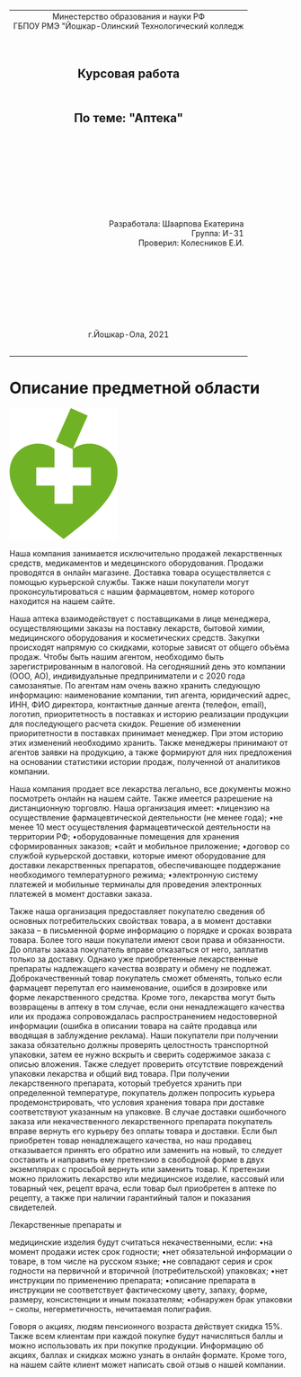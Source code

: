 <table style="width: 100%;">
  <tr>
    <td style="text-align: center; border: none;"> 
    Минестерство образования и науки РФ <br>
    ГБПОУ РМЭ "Йошкар-Олинский Технологический колледж </td>
  </tr>
  <tr>
    <td style="text-align: center; border: none; height: 15em;"><h2> Курсовая работа<h2><br>
    По теме: "Аптека"
    </td>
  </tr>
  <tr>
    <td style="text-align: right; border: none; height: 20em;">
      Разработала: Шаарпова Екатерина<br/>
      Группа: И-31<br/>
      Проверил: Колесников Е.И.       
    </td>
  </tr>
  <tr>
    <td style="text-align: center; border: none; height: 5em;">
    г.Йошкар-Ола, 2021</td>
  </tr>
</table>

<div style="page-break-after: always;"></div>

# Описание предметной области
![](./Аптека.png)

Наша компания занимается исключительно продажей лекарственных средств, медикаментов и медецинского оборудования. Продажи проводятся в онлайн магазине. Доставка товара осуществляется с помощью курьерской службы. Также наши покупатели могут проконсультироваться с нашим фармацевтом, номер которого находится на нашем сайте.

Наша аптека взаимодействует с поставщиками в лице менеджера, осуществляющими заказы на поставку лекарств, бытовой химии, медицинского оборудования и косметических средств. Закупки происходят напрямую со скидками, которые зависят от общего объёма продаж. Чтобы быть нашим агентом, необходимо быть зарегистрированным в налоговой. На сегодняшний день это компании (ООО, АО), индивидуальные предприниматели и с 2020 года самозанятые. По агентам нам очень важно хранить следующую информацию: наименование компании, тип агента, юридический адрес, ИНН, ФИО директора, контактные данные агента (телефон, email), логотип, приоритетность в поставках и историю реализации продукции для последующего расчета скидок. Решение об изменении приоритетности в поставках принимает менеджер. При этом историю этих изменений необходимо хранить. Также менеджеры принимают от агентов заявки на продукцию, а также формируют для них предложения на основании статистики истории продаж, полученной от аналитиков компании.

Наша компания продает все лекарства легально, все документы можно посмотреть онлайн на нашем сайте. Также имеется разрешение на дистанционную торговлю. Наша организация имеет:
•лицензию на осуществление фармацевтической деятельности (не менее года);
•не менее 10 мест осуществления фармацевтической деятельности на территории РФ;
•оборудованные помещения для хранения сформированных заказов;
•сайт и мобильное приложение;
•договор со службой курьерской доставки, которые имеют оборудование для доставки лекарственных препаратов, обеспечивающее поддержание необходимого температурного режима;
•электронную систему платежей и мобильные терминалы для проведения электронных платежей в момент доставки заказа.

Также наша организация предоставляет покупателю сведения об основных потребительских свойствах товара, а в момент доставки заказа – в письменной форме информацию о порядке и сроках возврата товара.
Более того наши покупатели имеют свои права и обязанности. До оплаты заказа покупатель вправе отказаться от него, заплатив только за доставку. Однако уже приобретенные лекарственные препараты надлежащего качества возврату и обмену не подлежат. Доброкачественный товар покупатель сможет обменять, только если фармацевт перепутал его наименование, ошибся в дозировке или форме лекарственного средства. Кроме того, лекарства могут быть возвращены в аптеку в том случае, если они ненадлежащего качества или их продажа сопровождалась распространением недостоверной информации (ошибка в описании товара на сайте продавца или вводящая в заблуждение реклама).
Наши покупатели при получении заказа обязательно должны проверять целостность транспортной упаковки, затем ее нужно вскрыть и сверить содержимое заказа с описью вложения. Также следует проверить отсутствие повреждений упаковки лекарства и общий вид товара. При получении лекарственного препарата, который требуется хранить при определенной температуре, покупатель должен попросить курьера продемонстрировать, что условия хранения товара при доставке соответствуют указанным на упаковке. В случае доставки ошибочного заказа или некачественного лекарственного препарата покупатель вправе вернуть его курьеру без оплаты товара и доставки.
Если был приобретен товар ненадлежащего качества, но наш продавец отказывается принять его обратно или заменить на новый, то следует составить и направить ему претензию в свободной форме в двух экземплярах с просьбой вернуть или заменить товар. К претензии можно приложить лекарство или медицинское изделие, кассовый или товарный чек, рецепт врача, если товар был приобретен в аптеке по рецепту, а также при наличии гарантийный талон и показания свидетелей.

Лекарственные препараты и
 
медицинские изделия будут считаться некачественными, если:
•на момент продажи истек срок годности;
•нет обязательной информации о товаре, в том числе на русском языке;
•не совпадают серия и срок годности на первичной и вторичной (потребительской) упаковках;
•нет инструкции по применению препарата;
•описание препарата в инструкции не соответствует фактическому цвету, запаху, форме, размеру, консистенции и иным показателям;
•обнаружен брак упаковки – сколы, негерметичность, нечитаемая полиграфия.

Говоря о акциях, людям пенсионного возраста действует скидка 15%. Также всем клиентам при каждой покупке будут начисляться баллы и можно использовать их при покупке продукции. Информацию об акциях, баллах и скидках можно узнать в онлайн формате. Кроме того, на нашем сайте клиент может написать свой отзыв о нашей компании.